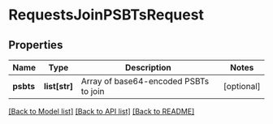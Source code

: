 # RequestsJoinPSBTsRequest

## Properties
Name | Type | Description | Notes
------------ | ------------- | ------------- | -------------
**psbts** | **list[str]** | Array of base64-encoded PSBTs to join | [optional] 

[[Back to Model list]](../README.md#documentation-for-models) [[Back to API list]](../README.md#documentation-for-api-endpoints) [[Back to README]](../README.md)

